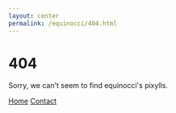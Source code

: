 ```yaml
---
layout: center
permalink: /equinocci/404.html
---
```


# 404

Sorry, we can't seem to find equinocci's pixylls.

<div class="mt3">
  <a href="{{ site.baseurl }}/" class="button button-blue button-big">Home</a>
  <a href="{{ site.baseurl }}/contact/" class="button button-blue button-big">Contact</a>
</div>
